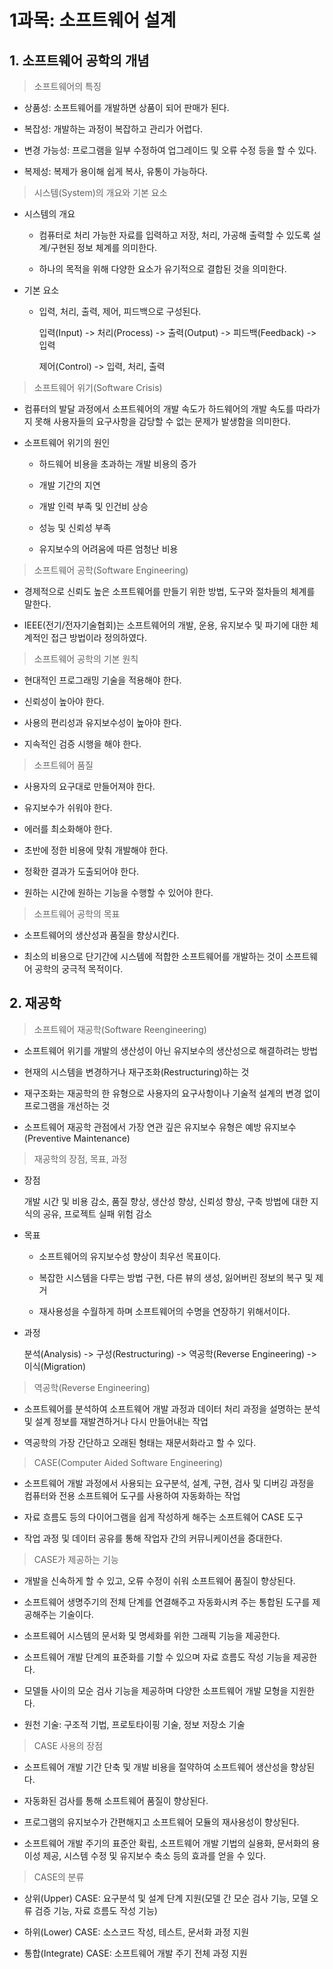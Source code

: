 # 1과목: 소프트웨어 설계

## 1. 소프트웨어 공학의 개념

> 소프트웨어의 특징

- 상품성: 소프트웨어를 개발하면 상품이 되어 판매가 된다.

- 복잡성: 개발하는 과정이 복잡하고 관리가 어렵다.

- 변경 가능성: 프로그램을 일부 수정하여 업그레이드 및 오류 수정 등을 할 수 있다.

- 복제성: 복제가 용이해 쉽게 복사, 유통이 가능하다.

> 시스템(System)의 개요와 기본 요소

- 시스템의 개요

  - 컴퓨터로 처리 가능한 자료를 입력하고 저장, 처리, 가공해 출력할 수 있도록 설계/구현된 정보 체계를 의미한다.

  - 하나의 목적을 위해 다양한 요소가 유기적으로 결합된 것을 의미한다.

- 기본 요소

  - 입력, 처리, 출력, 제어, 피드백으로 구성된다.

    입력(Input) -> 처리(Process) -> 출력(Output) -> 피드백(Feedback) -> 입력

    제어(Control) -> 입력, 처리, 출력

> 소프트웨어 위기(Software Crisis)

- 컴퓨터의 발달 과정에서 소프트웨어의 개발 속도가 하드웨어의 개발 속도를 따라가지 못해 사용자들의 요구사항을 감당할 수 없는 문제가 발생함을 의미한다.

- 소프트웨어 위기의 원인

  - 하드웨어 비용을 초과하는 개발 비용의 증가

  - 개발 기간의 지연

  - 개발 인력 부족 및 인건비 상승

  - 성능 및 신뢰성 부족

  - 유지보수의 어려움에 따른 엄청난 비용

> 소프트웨어 공학(Software Engineering)

- 경제적으로 신뢰도 높은 소프트웨어를 만들기 위한 방법, 도구와 절차들의 체계를 말한다.

- IEEE(전기/전자기술협회)는 소프트웨어의 개발, 운용, 유지보수 및 파기에 대한 체계적인 접근 방법이라 정의하였다.

> 소프트웨어 공학의 기본 원칙

- 현대적인 프로그래밍 기술을 적용해야 한다.

- 신뢰성이 높아야 한다.

- 사용의 편리성과 유지보수성이 높아야 한다.

- 지속적인 검증 시행을 해야 한다.

> 소프트웨어 품질

- 사용자의 요구대로 만들어져야 한다.

- 유지보수가 쉬워야 한다.

- 에러를 최소화해야 한다.

- 초반에 정한 비용에 맞춰 개발해야 한다.

- 정확한 결과가 도출되어야 한다.

- 원하는 시간에 원하는 기능을 수행할 수 있어야 한다.

> 소프트웨어 공학의 목표

- 소프트웨어의 생산성과 품질을 향상시킨다.

- 최소의 비용으로 단기간에 시스템에 적합한 소프트웨어를 개발하는 것이 소프트웨어 공학의 궁극적 목적이다.

## 2. 재공학

> 소프트웨어 재공학(Software Reengineering)

- 소프트웨어 위기를 개발의 생산성이 아닌 유지보수의 생산성으로 해결하려는 방법

- 현재의 시스템을 변경하거나 재구조화(Restructuring)하는 것

- 재구조화는 재공학의 한 유형으로 사용자의 요구사항이나 기술적 설계의 변경 없이 프로그램을 개선하는 것

- 소프트웨어 재공학 관점에서 가장 연관 깊은 유지보수 유형은 예방 유지보수(Preventive Maintenance)

> 재공학의 장점, 목표, 과정

- 장점

  개발 시간 및 비용 감소, 품질 향상, 생산성 향상, 신뢰성 향상, 구축 방법에 대한 지식의 공유, 프로젝트 실패 위험 감소

- 목표

  - 소프트웨어의 유지보수성 향상이 최우선 목표이다.

  - 복잡한 시스템을 다루는 방법 구현, 다른 뷰의 생성, 잃어버린 정보의 복구 및 제거

  - 재사용성을 수월하게 하며 소프트웨어의 수명을 연장하기 위해서이다.

- 과정

  분석(Analysis) -> 구성(Restructuring) -> 역공학(Reverse Engineering) -> 이식(Migration)

> 역공학(Reverse Engineering)

- 소프트웨어를 분석하여 소프트웨어 개발 과정과 데이터 처리 과정을 설명하는 분석 및 설계 정보를 재발견하거나 다시 만들어내는 작업

- 역공학의 가장 간단하고 오래된 형태는 재문서화라고 할 수 있다.

> CASE(Computer Aided Software Engineering)

- 소프트웨어 개발 과정에서 사용되는 요구분석, 설계, 구현, 검사 및 디버깅 과정을 컴퓨터와 전용 소프트웨어 도구를 사용하여 자동화하는 작업

- 자료 흐름도 등의 다이어그램을 쉽게 작성하게 해주는 소프트웨어 CASE 도구

- 작업 과정 및 데이터 공유를 통해 작업자 간의 커뮤니케이션을 증대한다.

> CASE가 제공하는 기능

- 개발을 신속하게 할 수 있고, 오류 수정이 쉬워 소프트웨어 품질이 향상된다.

- 소프트웨어 생명주기의 전체 단계를 연결해주고 자동화시켜 주는 통합된 도구를 제공해주는 기술이다.

- 소프트웨어 시스템의 문서화 및 명세화를 위한 그래픽 기능을 제공한다.

- 소프트웨어 개발 단계의 표준화를 기할 수 있으며 자료 흐름도 작성 기능을 제공한다.

- 모델들 사이의 모순 검사 기능을 제공하며 다양한 소프트웨어 개발 모형을 지원한다.

- 원천 기술: 구조적 기법, 프로토타이핑 기술, 정보 저장소 기술

> CASE 사용의 장점

- 소프트웨어 개발 기간 단축 및 개발 비용을 절약하여 소프트웨어 생산성을 향상된다.

- 자동화된 검사를 통해 소프트웨어 품질이 향상된다.

- 프로그램의 유지보수가 간편해지고 소프트웨어 모듈의 재사용성이 향상된다.

- 소프트웨어 개발 주기의 표준안 확립, 소프트웨어 개발 기법의 실용화, 문서화의 용이성 제공, 시스템 수정 및 유지보수 축소 등의 효과를 얻을 수 있다.

> CASE의 분류

- 상위(Upper) CASE: 요구분석 및 설계 단계 지원(모델 간 모순 검사 기능, 모델 오류 검증 기능, 자료 흐름도 작성 기능)

- 하위(Lower) CASE: 소스코드 작성, 테스트, 문서화 과정 지원

- 통합(Integrate) CASE: 소프트웨어 개발 주기 전체 과정 지원

